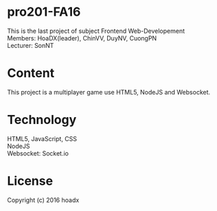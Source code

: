 # pro201-FA16
This is the last project of subject Frontend Web-Developement<br/>
Members: HoaDX(leader), ChinVV, DuyNV, CuongPN<br/>
Lecturer: SonNT
# Content
This project is a multiplayer game use HTML5, NodeJS and Websocket.
# Technology
HTML5, JavaScript, CSS<br/>
NodeJS<br/>
Websocket: Socket.io
# License
Copyright (c) 2016 hoadx
